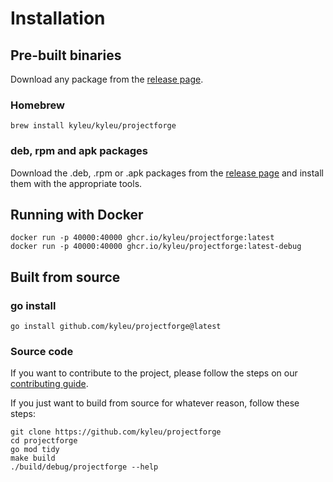 <!--- Content managed by Project Forge, see [projectforge.md] for details. -->
# Installation

## Pre-built binaries
Download any package from the [release page](https://github.com/kyleu/projectforge/releases).

### Homebrew
```
brew install kyleu/kyleu/projectforge 
```

### deb, rpm and apk packages
Download the .deb, .rpm or .apk packages from the [release page](https://github.com/kyleu/projectforge/releases) and install them with the appropriate tools.

## Running with Docker
```shell
docker run -p 40000:40000 ghcr.io/kyleu/projectforge:latest
docker run -p 40000:40000 ghcr.io/kyleu/projectforge:latest-debug
```

## Built from source

### go install
```shell
go install github.com/kyleu/projectforge@latest
```

### Source code

If you want to contribute to the project, please follow the steps on our [contributing guide](contributing).

If you just want to build from source for whatever reason, follow these steps:

```shell
git clone https://github.com/kyleu/projectforge
cd projectforge
go mod tidy
make build
./build/debug/projectforge --help
```
